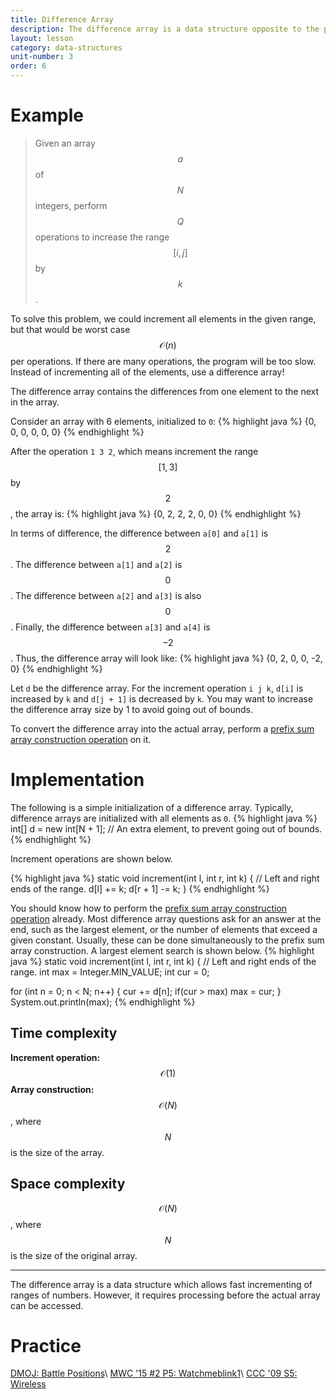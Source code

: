 ```yaml
---
title: Difference Array
description: The difference array is a data structure opposite to the prefix sum array. It contains the increase or decrease from one element to the next. It is used for range-increase operations.
layout: lesson
category: data-structures
unit-number: 3
order: 6
---
```


# Example
> Given an array $$a$$ of $$N$$ integers, perform $$Q$$ operations to increase the range $$[i, j]$$ by $$k$$.

To solve this problem, we could increment all elements in the given range, but that would be worst case $$\mathcal{O}(n)$$ per operations. If there are many operations, the program will be too slow. Instead of incrementing all of the elements, use a difference array!

The difference array contains the differences from one element to the next in the array.

Consider an array with 6 elements, initialized to `0`:
{% highlight java %}
{0, 0, 0, 0, 0, 0}
{% endhighlight %}

After the operation `1 3 2`, which means increment the range $$[1, 3]$$ by $$2$$, the array is:
{% highlight java %}
{0, 2, 2, 2, 0, 0}
{% endhighlight %}

In terms of difference, the difference between `a[0]` and `a[1]` is $$2$$. The difference between `a[1]` and `a[2]` is $$0$$. The difference between `a[2]` and `a[3]` is also $$0$$. Finally, the difference between `a[3]` and `a[4]` is $$-2$$. Thus, the difference array will look like:
{% highlight java %}
{0, 2, 0, 0, -2, 0}
{% endhighlight %}

Let `d` be the difference array. For the increment operation `i j k`, `d[i]` is increased by `k` and `d[j + 1]` is decreased by `k`. You may want to increase the difference array size by 1 to avoid going out of bounds.

To convert the difference array into the actual array, perform a [prefix sum array construction operation](./prefix-sum-array#implementation) on it.

# Implementation
The following is a simple initialization of a difference array. Typically, difference arrays are initialized with all elements as `0`.
{% highlight java %}
int[] d = new int[N + 1]; // An extra element, to prevent going out of bounds.
{% endhighlight %}

Increment operations are shown below.

{% highlight java %}
static void increment(int l, int r, int k) { // Left and right ends of the range.
	d[l] += k;
	d[r + 1] -= k;
}
{% endhighlight %}

You should know how to perform the [prefix sum array construction operation](./prefix-sum-array#implementation) already. Most difference array questions ask for an answer at the end, such as the largest element, or the number of elements that exceed a given constant. Usually, these can be done simultaneously to the prefix sum array construction. A largest element search is shown below.
{% highlight java %}
static void increment(int l, int r, int k) { // Left and right ends of the range.
int max = Integer.MIN_VALUE;
int cur = 0;

for (int n = 0; n < N; n++) {
	cur += d[n];
	if(cur > max)
		max = cur;
}
System.out.println(max);
{% endhighlight %}

## Time complexity
**Increment operation:** $$\mathcal{O}(1)$$
**Array construction:** $$\mathcal{O}(N)$$, where $$N$$ is the size of the array.

## Space complexity
$$\mathcal{O}(N)$$, where $$N$$ is the size of the original array.

---

The difference array is a data structure which allows fast incrementing of ranges of numbers. However, it requires processing before the actual array can be accessed.

# Practice
[DMOJ: Battle Positions](https://dmoj.ca/problem/seed3)\\
[MWC '15 #2 P5: Watchmeblink1](https://dmoj.ca/problem/mwc15c2p5)\\
[CCC '09 S5: Wireless](https://dmoj.ca/problem/ccc09s5)
